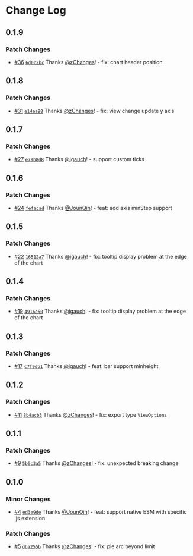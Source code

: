 # Change Log

## 0.1.9

### Patch Changes

- [#36](https://github.com/alauda/chart/pull/36) [`6d0c2bc`](https://github.com/alauda/chart/commit/6d0c2bcfc49aa79101b05998b5dc71daeb290f86) Thanks [@zChanges](https://github.com/zChanges)! - fix: chart header position

## 0.1.8

### Patch Changes

- [#31](https://github.com/alauda/chart/pull/31) [`e14aa98`](https://github.com/alauda/chart/commit/e14aa98043bbf0e7f29692611c6b476897f40f97) Thanks [@zChanges](https://github.com/zChanges)! - fix: view change update y axis

## 0.1.7

### Patch Changes

- [#27](https://github.com/alauda/chart/pull/27) [`e79b8d8`](https://github.com/alauda/chart/commit/e79b8d87f1ecf58b34de1e648e817ef9724eb9c5) Thanks [@igauch](https://github.com/igauch)! - support custom ticks

## 0.1.6

### Patch Changes

- [#24](https://github.com/alauda/chart/pull/24) [`fefacad`](https://github.com/alauda/chart/commit/fefacad1d7f7693a38547b27ec74c2fa69bef394) Thanks [@JounQin](https://github.com/JounQin)! - feat: add axis minStep support

## 0.1.5

### Patch Changes

- [#22](https://github.com/alauda/chart/pull/22) [`16512a7`](https://github.com/alauda/chart/commit/16512a7237a2fa9a7aef64ddffdc4f3370051af8) Thanks [@igauch](https://github.com/igauch)! - fix: tooltip display problem at the edge of the chart

## 0.1.4

### Patch Changes

- [#19](https://github.com/alauda/chart/pull/19) [`4916e50`](https://github.com/alauda/chart/commit/4916e508b103b14585cb6cf7cf44c07cd224c85b) Thanks [@igauch](https://github.com/igauch)! - fix: tooltip display problem at the edge of the chart

## 0.1.3

### Patch Changes

- [#17](https://github.com/alauda/chart/pull/17) [`c7f9db1`](https://github.com/alauda/chart/commit/c7f9db1bc6f0fb3196bf2949245f90301ece229f) Thanks [@igauch](https://github.com/igauch)! - feat: bar support minheight

## 0.1.2

### Patch Changes

- [#11](https://github.com/alauda/alauda-chart/pull/11) [`8b4acb3`](https://github.com/alauda/alauda-chart/commit/8b4acb394eaa6efaf2e78f9de54fd315b7c44db3) Thanks [@zChanges](https://github.com/zChanges)! - fix: export type `ViewOptions`

## 0.1.1

### Patch Changes

- [#9](https://github.com/alauda/alauda-chart/pull/9) [`5b6c3a5`](https://github.com/alauda/alauda-chart/commit/5b6c3a5acbc315594d70a0af44a4ba5e8a89fc89) Thanks [@zChanges](https://github.com/zChanges)! - fix: unexpected breaking change

## 0.1.0

### Minor Changes

- [#4](https://github.com/alauda/alauda-chart/pull/4) [`ed3e9de`](https://github.com/alauda/alauda-chart/commit/ed3e9de6385e938016c63a9344c6bba601572659) Thanks [@JounQin](https://github.com/JounQin)! - feat: support native ESM with specific .js extension

### Patch Changes

- [#5](https://github.com/alauda/alauda-chart/pull/5) [`dba255b`](https://github.com/alauda/alauda-chart/commit/dba255bca63a29eb35da6883d88742d4b1c8e528) Thanks [@zChanges](https://github.com/zChanges)! - fix: pie arc beyond limit
